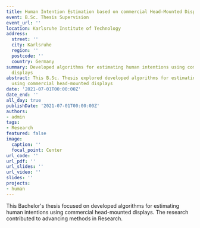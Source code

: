 ```yaml
---
title: Human Intention Estimation based on commercial Head-Mounted Displays
event: B.Sc. Thesis Supervision
event_url: ''
location: Karlsruhe Institute of Technology
address:
  street: ''
  city: Karlsruhe
  region: ''
  postcode: ''
  country: Germany
summary: Developed algorithms for estimating human intentions using commercial head-mounted
  displays
abstract: This B.Sc. Thesis explored developed algorithms for estimating human intentions
  using commercial head-mounted displays
date: '2021-07-01T00:00:00Z'
date_end: ''
all_day: true
publishDate: '2021-07-01T00:00:00Z'
authors:
- admin
tags:
- Research
featured: false
image:
  caption: ''
  focal_point: Center
url_code: ''
url_pdf: ''
url_slides: ''
url_video: ''
slides: ''
projects:
- human
---
```


This Bachelor's thesis focused on developed algorithms for estimating human intentions using commercial head-mounted displays. The research contributed to advancing methods in Research.